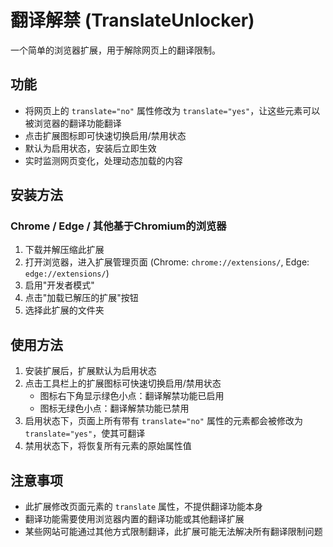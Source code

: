 # 翻译解禁 (TranslateUnlocker)

一个简单的浏览器扩展，用于解除网页上的翻译限制。

## 功能

- 将网页上的 `translate="no"` 属性修改为 `translate="yes"`，让这些元素可以被浏览器的翻译功能翻译
- 点击扩展图标即可快速切换启用/禁用状态
- 默认为启用状态，安装后立即生效
- 实时监测网页变化，处理动态加载的内容

## 安装方法

### Chrome / Edge / 其他基于Chromium的浏览器

1. 下载并解压缩此扩展
2. 打开浏览器，进入扩展管理页面 (Chrome: `chrome://extensions/`, Edge: `edge://extensions/`)
3. 启用"开发者模式"
4. 点击"加载已解压的扩展"按钮
5. 选择此扩展的文件夹

## 使用方法

1. 安装扩展后，扩展默认为启用状态
2. 点击工具栏上的扩展图标可快速切换启用/禁用状态
   - 图标右下角显示绿色小点：翻译解禁功能已启用
   - 图标无绿色小点：翻译解禁功能已禁用
3. 启用状态下，页面上所有带有 `translate="no"` 属性的元素都会被修改为 `translate="yes"`，使其可翻译
4. 禁用状态下，将恢复所有元素的原始属性值

## 注意事项

- 此扩展修改页面元素的 `translate` 属性，不提供翻译功能本身
- 翻译功能需要使用浏览器内置的翻译功能或其他翻译扩展
- 某些网站可能通过其他方式限制翻译，此扩展可能无法解决所有翻译限制问题
